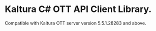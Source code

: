 # Kaltura C# OTT API Client Library.
Compatible with Kaltura OTT server version 5.5.1.28283 and above.
